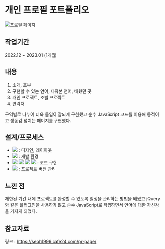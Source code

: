 # 개인 프로필 포트폴리오

![프로필 페이지](https://user-images.githubusercontent.com/97536033/214981045-7681d6f3-c933-4988-97be-60d5d94bbf80.gif)

## 작업기간

2022.12 ~ 2023.01 (1개월)

## 내용
1. 소개, 포부
2. 구현할 수 있는 언어, 다뤄본 언어, 배웠던 곳
3. 개인 프로젝트, 조별 프로젝트
4. 연락처

구역별로 나누어 더욱 몰입이 잘되게 구현했고 순수 JavaScript 코드를 이용해 동적이고 생동감 넘치는 페이지를 구현했다. 

## 설계/프로세스

- <img src="https://img.shields.io/badge/Photoshop-001834?style=for-the-badge&logo=Adobe Photoshop&logoColor=#00A9FF"> : 디자인, 레이아웃
- <img src="https://img.shields.io/badge/Visual Studio Code-58A6FF?style=for-the-badge&logo=Visual Studio Code&logoColor=#00A9FF"> : 개발 환경
- <img src="https://img.shields.io/badge/html5-E34F26?style=for-the-badge&logo=html5&logoColor=white"> <img src="https://img.shields.io/badge/css-1572B6?style=for-the-badge&logo=css3&logoColor=white"> <img src="https://img.shields.io/badge/sass-CC6699?style=for-the-badge&logo=sass&logoColor=white"> <img src="https://img.shields.io/badge/javascript-F7DF1E?style=for-the-badge&logo=javascript&logoColor=black">  : 코드 구현
- <img src="https://img.shields.io/badge/github-181717?style=for-the-badge&logo=github&logoColor=white"> : 프로젝트 버전 관리

## 느낀 점
제한된 기간 내에 프로젝트를 완성할 수 있도록 일정을 관리하는 방법을 배웠고 jQuery와 같은 플러그인을 사용하지 않고 순수 JavaScript로 작업하면서 언어에 대한 자신감을 가지게 되었다.

## 참고자료
링크 : https://seoh1999.cafe24.com/pr-page/
